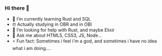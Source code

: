 ### Hi there 👋

- 🌱 I’m currently learning Rust and SQL
- 🤓 Actually studying in OBR and in OBI
- 🤔 I’m looking for help with Rust, and maybe Elixir 
- 💬 Ask me about HTML5, CSS3, JS, Node...
- ⚡ Fun fact: Sometimes i feel i'm a god, and sometimes i have no idea what i am doing....
